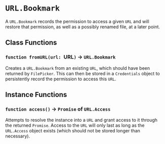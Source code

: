 # `URL.Bookmark`

A `URL.Bookmark` records the permission to access a given `URL` and will restore that permission, as well as a possibly renamed file, at a later point.   
  


## Class Functions

### `function fromURL(url: `URL`)` → `URL.Bookmark`

Creates a `URL.Bookmark` from an existing `URL`, which should have been returned by `FilePicker`. This can then be stored in a `Credentials` object to persistently record the permission to access this `URL`.   
  


## Instance Functions

### `function access()` → `Promise` of `URL.Access`

Attempts to resolve the instance into a `URL` and grant access to it through the returned `Promise`. Access to the `URL` will only last as long as the `URL.Access` object exists (which should not be stored longer than necessary).   
  


